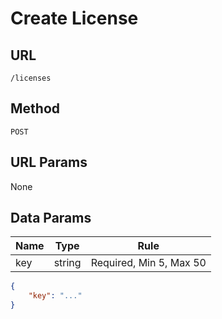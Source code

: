 # Create License

## URL
`/licenses`

## Method
`POST`

## URL Params
None

## Data Params
| Name | Type | Rule |
| --- | --- | --- |
| key | string | Required, Min 5, Max 50 |

```json
{
    "key": "..."
}
```